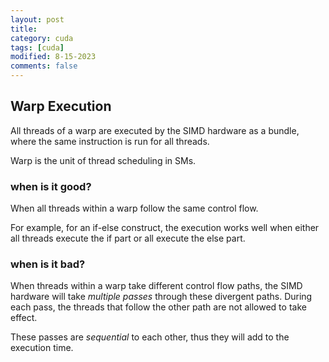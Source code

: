 ```yaml
---
layout: post
title: 
category: cuda
tags: [cuda]
modified: 8-15-2023
comments: false
---
```



## Warp Execution

All threads of a warp are executed by the SIMD hardware as a bundle, where the same instruction is run for all threads.

Warp is the unit of thread scheduling in SMs.

### when is it good?

When all threads within a warp follow the same control flow.

For example, for an if-else construct, the execution works well when either all threads execute the if part or all execute the else part.

### when is it bad?

When threads within a warp take different control flow paths, the SIMD hardware will take *multiple passes* through these divergent paths. During each pass, the threads that follow the other path are not allowed to take effect.

These passes are *sequential* to each other, thus they will add to the execution time.

